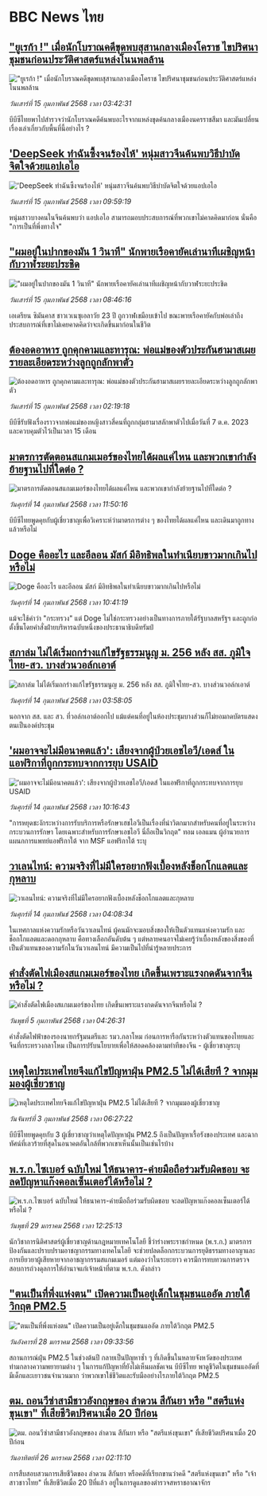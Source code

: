# BBC News ไทย## ["ยูเรก้า !" เมื่อนักโบราณคดีขุดพบสุสานกลางเมืองโคราช ไขปริศนาชุมชนก่อนประวัติศาสตร์แหล่งโนนพลล้าน](https://www.bbc.com/thai/articles/cly40308dwpo?at_campaign=githubrss)!["ยูเรก้า !" เมื่อนักโบราณคดีขุดพบสุสานกลางเมืองโคราช ไขปริศนาชุมชนก่อนประวัติศาสตร์แหล่งโนนพลล้าน](https://ichef.bbci.co.uk/ace/standard/240/cpsprodpb/4cdf/live/c2591240-e9e3-11ef-bd1b-d536627785f2.jpg)_วันเสาร์ที่ 15 กุมภาพันธ์ 2568 เวลา 03:42:31_บีบีซีไทยพาไปสำรวจว่านักโบราณคดีค้นพบอะไรจากแหล่งขุดค้นกลางเมืองนครราชสีมา และมันเปลี่ยนเรื่องเล่าเกี่ยวกับพื้นที่นี้อย่างไร ?## ['DeepSeek ทำฉันซึ้งจนร้องไห้' หนุ่มสาวจีนค้นพบวิธีบำบัดจิตใจด้วยแอปเอไอ](https://www.bbc.com/thai/articles/cd7dq0jwnjno?at_campaign=githubrss)!['DeepSeek ทำฉันซึ้งจนร้องไห้' หนุ่มสาวจีนค้นพบวิธีบำบัดจิตใจด้วยแอปเอไอ](https://ichef.bbci.co.uk/ace/standard/240/cpsprodpb/b038/live/4f1f3f20-e781-11ef-8323-f56e1321fb22.jpg)_วันเสาร์ที่ 15 กุมภาพันธ์ 2568 เวลา 09:59:19_หนุ่มสาวบางคนในจีนค้นพบว่า แอปเอไอ สามารถมอบประสบการณ์ที่พวกเขาไม่คาดคิดมาก่อน นั่นคือ "การเป็นที่พึ่งทางใจ"## ["ผมอยู่ในปากของมัน 1 วินาที" นักพายเรือคายัคเล่านาทีเผชิญหน้ากับวาฬระยะประชิด](https://www.bbc.com/thai/articles/cn57026p9z1o?at_campaign=githubrss)!["ผมอยู่ในปากของมัน 1 วินาที" นักพายเรือคายัคเล่านาทีเผชิญหน้ากับวาฬระยะประชิด](https://ichef.bbci.co.uk/ace/standard/240/cpsprodpb/542d/live/467716e0-ead8-11ef-b987-ff602c3d605d.jpg)_วันเสาร์ที่ 15 กุมภาพันธ์ 2568 เวลา 08:46:16_เอเดรียน ซิมันคาส ชาวเวเนซุเอลาวัย 23 ปี ถูกวาฬเขมือบเข้าไป ขณะพายเรือคายัคกับพ่อเล่าถึงประสบการณ์ที่เขาไม่เคยคาดคิดว่าจะเกิดขึ้นมาก่อนในชีวิต## [ต้องอดอาหาร ถูกคุกคามและทารุณ: พ่อแม่ของตัวประกันฮามาสเผยรายละเอียดระหว่างลูกถูกลักพาตัว](https://www.bbc.com/thai/articles/c4gz1jey5zyo?at_campaign=githubrss)![ต้องอดอาหาร ถูกคุกคามและทารุณ: พ่อแม่ของตัวประกันฮามาสเผยรายละเอียดระหว่างลูกถูกลักพาตัว](https://ichef.bbci.co.uk/ace/standard/240/cpsprodpb/5b52/live/61bc8c00-ea29-11ef-bd1b-d536627785f2.jpg)_วันเสาร์ที่ 15 กุมภาพันธ์ 2568 เวลา 02:19:18_บีบีซีรับฟังเรื่องราวจากพ่อแม่ของหญิงสาวสี่คนที่ถูกกลุ่มฮามาสลักพาตัวไปเมื่อวันที่ 7 ต.ค. 2023 และควบคุมตัวไว้เป็นเวลา 15 เดือน## [มาตรการตัดตอนสแกมเมอร์ของไทยได้ผลแค่ไหน และพวกเขากำลังย้ายฐานไปที่ใดต่อ ?](https://www.bbc.com/thai/articles/cd64dp43w69o?at_campaign=githubrss)![มาตรการตัดตอนสแกมเมอร์ของไทยได้ผลแค่ไหน และพวกเขากำลังย้ายฐานไปที่ใดต่อ ?](https://ichef.bbci.co.uk/ace/standard/240/cpsprodpb/c9a7/live/2c4d0870-eab9-11ef-a819-277e390a7a08.jpg)_วันศุกร์ที่ 14 กุมภาพันธ์ 2568 เวลา 11:50:16_บีบีซีไทยพูดคุยกับผู้เชี่ยวชาญเพื่อวิเคราะห์ว่ามาตรการต่าง ๆ ของไทยได้ผลแค่ไหน และเดินมาถูกทางแล้วหรือไม่## [Doge คืออะไร และอีลอน มัสก์ มีอิทธิพลในทำเนียบขาวมากเกินไปหรือไม่](https://www.bbc.com/thai/articles/cm29d1n2ly3o?at_campaign=githubrss)![Doge คืออะไร และอีลอน มัสก์ มีอิทธิพลในทำเนียบขาวมากเกินไปหรือไม่](https://ichef.bbci.co.uk/ace/standard/240/cpsprodpb/4398/live/6405c340-ea2a-11ef-a819-277e390a7a08.png)_วันศุกร์ที่ 14 กุมภาพันธ์ 2568 เวลา 10:41:19_แม้จะใช้คำว่า "กระทรวง" แต่ Doge ไม่ใช่กระทรวงอย่างเป็นทางการภายใต้รัฐบาลสหรัฐฯ และถูกก่อตั้งขึ้นโดยคำสั่งฝ่ายบริหารฉบับหนึ่งของประธานาธิบดีทรัมป์## [สภาล่ม ไม่ได้เริ่มถกร่างแก้ไขรัฐธรรมนูญ ม. 256 หลัง สส. ภูมิใจไทย-สว. บางส่วนวอล์กเอาต์](https://www.bbc.com/thai/articles/cvg8y2dvvz7o?at_campaign=githubrss)![สภาล่ม ไม่ได้เริ่มถกร่างแก้ไขรัฐธรรมนูญ ม. 256 หลัง สส. ภูมิใจไทย-สว. บางส่วนวอล์กเอาต์](https://ichef.bbci.co.uk/ace/standard/240/cpsprodpb/fcb0/live/9b390420-e9cc-11ef-bd1b-d536627785f2.jpg)_วันศุกร์ที่ 14 กุมภาพันธ์ 2568 เวลา 03:58:05_นอกจาก สส. และ สว. ที่วอล์กเอาต์ออกไป แม้แต่คนที่อยู่ในห้องประชุมบางส่วนก็ไม่ยอมกดบัตรแสดงตนเป็นองค์ประชุม## ['ผมอาจจะไม่มีอนาคตแล้ว': เสียงจากผู้ป่วยเอชไอวี/เอดส์ ในแอฟริกาที่ถูกกระทบจากการยุบ USAID](https://www.bbc.com/thai/articles/cx2p8e05y5zo?at_campaign=githubrss)!['ผมอาจจะไม่มีอนาคตแล้ว': เสียงจากผู้ป่วยเอชไอวี/เอดส์ ในแอฟริกาที่ถูกกระทบจากการยุบ USAID](https://ichef.bbci.co.uk/ace/standard/240/cpsprodpb/45cd/live/a276fe10-e9e3-11ef-99ae-3ba7c1f638fe.jpg)_วันศุกร์ที่ 14 กุมภาพันธ์ 2568 เวลา 10:16:43_"การหยุดชะงักระหว่างการรับบริการหรือรักษาเฮชไอวีเป็นเรื่องที่น่าวิตกมากสำหรับคนที่อยู่ในระหว่างกระบวนการรักษา โดยเฉพาะสำหรับการรักษาเอชไอวี นี่ถือเป็นวิกฤต" ทอม เอลแมน ผู้อำนวยการแผนกการแพทย์แอฟริกาใต้ จาก MSF แอฟริกาใต้ ระบุ## [วาเลนไทน์: ความจริงที่ไม่มีใครอยากฟังเบื้องหลังช็อกโกแลตและกุหลาบ](https://www.bbc.com/thai/articles/c5y7n7rk410o?at_campaign=githubrss)![วาเลนไทน์: ความจริงที่ไม่มีใครอยากฟังเบื้องหลังช็อกโกแลตและกุหลาบ](https://ichef.bbci.co.uk/ace/standard/240/cpsprodpb/6e80/live/1c036570-ea07-11ef-a819-277e390a7a08.jpg)_วันศุกร์ที่ 14 กุมภาพันธ์ 2568 เวลา 04:08:34_ในเทศกาลแห่งความรักหรือวันวาเลนไทน์ ผู้คนมักจะมอบสิ่งของให้เป็นตัวแทนแห่งความรัก  และช็อกโกแลตและดอกกุหลาบ คือทางเลือกอันดับต้น ๆ แต่หลายคนอาจไม่เคยรู้ว่าเบื้องหลังของสิ่งของที่เป็นตัวแทนของความรักในวันวาเลนไทน์ มีความเป็นไปที่น่ารู้หลายประการ## [คำสั่งตัดไฟเมืองสแกมเมอร์ของไทย เกิดขึ้นเพราะแรงกดดันจากจีนหรือไม่ ?](https://www.bbc.com/thai/articles/cvg8399nnq5o?at_campaign=githubrss)![คำสั่งตัดไฟเมืองสแกมเมอร์ของไทย เกิดขึ้นเพราะแรงกดดันจากจีนหรือไม่ ?](https://ichef.bbci.co.uk/ace/standard/240/cpsprodpb/d0f5/live/5cd62af0-e2f1-11ef-bd1b-d536627785f2.jpg)_วันพุธที่ 5 กุมภาพันธ์ 2568 เวลา 04:26:31_คำสั่งตัดไฟฟ้าของรองนายกรัฐมนตรีและ รมว.กลาโหม ก่อนการหารือกันระหว่างตัวแทนของไทยและจีนที่กระทรวงกลาโหม เป็นการปรับนโยบายเพื่อให้สอดคล้องตามท่าทีของจีน - ผู้เชี่ยวชาญระบุ## [เหตุใดประเทศไทยจึงแก้ไขปัญหาฝุ่น PM2.5 ไม่ได้เสียที ? จากมุมมองผู้เชี่ยวชาญ](https://www.bbc.com/thai/articles/c5y7jv0j2y2o?at_campaign=githubrss)![เหตุใดประเทศไทยจึงแก้ไขปัญหาฝุ่น PM2.5 ไม่ได้เสียที ? จากมุมมองผู้เชี่ยวชาญ](https://ichef.bbci.co.uk/ace/standard/240/cpsprodpb/b554/live/a8a937f0-e1e4-11ef-bd1b-d536627785f2.jpg)_วันจันทร์ที่ 3 กุมภาพันธ์ 2568 เวลา 06:27:22_บีบีซีไทยพูดคุยกับ 3 ผู้เชี่ยวชาญว่าเหตุใดปัญหาฝุ่น PM2.5 ถึงเป็นปัญหาเรื้อรังของประเทศ และฉากทัศน์ที่เลวร้ายที่สุดในอนาคตอันใกล้ที่พวกเขาเห็นนั้นเป็นเช่นไรบ้าง## [พ.ร.ก.ไซเบอร์ ฉบับใหม่ ให้ธนาคาร-ค่ายมือถือร่วมรับผิดชอบ จะลดปัญหาแก๊งคอลเซ็นเตอร์ได้หรือไม่ ?](https://www.bbc.com/thai/articles/c20p51zdqnlo?at_campaign=githubrss)![พ.ร.ก.ไซเบอร์ ฉบับใหม่ ให้ธนาคาร-ค่ายมือถือร่วมรับผิดชอบ จะลดปัญหาแก๊งคอลเซ็นเตอร์ได้หรือไม่ ?](https://ichef.bbci.co.uk/ace/standard/240/cpsprodpb/e89f/live/b5cde0e0-de3b-11ef-902e-cf9b84dc1357.jpg)_วันพุธที่ 29 มกราคม 2568 เวลา 12:25:13_นักวิชาการนิติศาสตร์ผู้เชี่ยวชาญด้านกฎหมายเทคโนโลยี ชี้ว่าร่างพระราชกำหนด (พ.ร.ก.) มาตรการป้องกันและปราบปรามอาชญากรรมทางเทคโนโลยี จะช่วยปลดล็อกกระบวนการยุติธรรมทางอาญาและการเยียวยาผู้เสียหายจากอาชญากรรมสแกมเมอร์ แต่มองว่าในระยะยาว ควรมีการทบทวนการตรวจสอบการถ่วงดุลการให้อำนาจแก่เจ้าหน้าที่ตาม พ.ร.ก. ดังกล่าว## ["ตนเป็นที่พึ่งแห่งตน" เปิดความเป็นอยู่เด็กในชุมชนแออัด ภายใต้วิกฤต PM2.5](https://www.bbc.com/thai/articles/c5yekz040jro?at_campaign=githubrss)!["ตนเป็นที่พึ่งแห่งตน" เปิดความเป็นอยู่เด็กในชุมชนแออัด ภายใต้วิกฤต PM2.5](https://ichef.bbci.co.uk/ace/standard/240/cpsprodpb/882c/live/640cbdd0-dd55-11ef-a37f-eba91255dc3d.jpg)_วันอังคารที่ 28 มกราคม 2568 เวลา 09:33:56_สถานการณ์ฝุ่น PM2.5 ในช่วงต้นปี กลายเป็นปัญหาซ้ำ ๆ ที่เกิดขึ้นในหลายจังหวัดของประเทศ ท่ามกลางความพยายามต่าง ๆ ในการแก้ปัญหาที่ยังไม่เห็นผลชัดเจน บีบีซีไทย พาดูชีวิตในชุมชนแออัดที่มีเด็กและเยาวชนจำนวนมาก ว่าพวกเขาใช้ชีวิตและรับมืออย่างไรภายใต้วิกฤต PM2.5## [ตม. ถอนวีซ่าสามีชาวอังกฤษของ ลำดวน สีกันยา หรือ "สตรีแห่งขุนเขา" ที่เสียชีวิตปริศนาเมื่อ 20 ปีก่อน](https://www.bbc.com/thai/articles/c2d3jgl57eeo?at_campaign=githubrss)![ตม. ถอนวีซ่าสามีชาวอังกฤษของ ลำดวน สีกันยา หรือ "สตรีแห่งขุนเขา" ที่เสียชีวิตปริศนาเมื่อ 20 ปีก่อน](https://ichef.bbci.co.uk/ace/standard/240/cpsprodpb/a0ef/live/ee18e7e0-daff-11ef-902e-cf9b84dc1357.jpg)_วันอาทิตย์ที่ 26 มกราคม 2568 เวลา 02:11:10_การสืบสอบสวนการเสียชีวิตของ ลำดวน สีกันยา หรือคดีที่เรียกขานว่าคดี "สตรีแห่งขุนเขา" หรือ "เจ้าสาวชาวไทย" ที่เสียชีวิตเมื่อ 20 ปีที่แล้ว อยู่ในการดูแลของตำรวจสหราชอาณาจักร